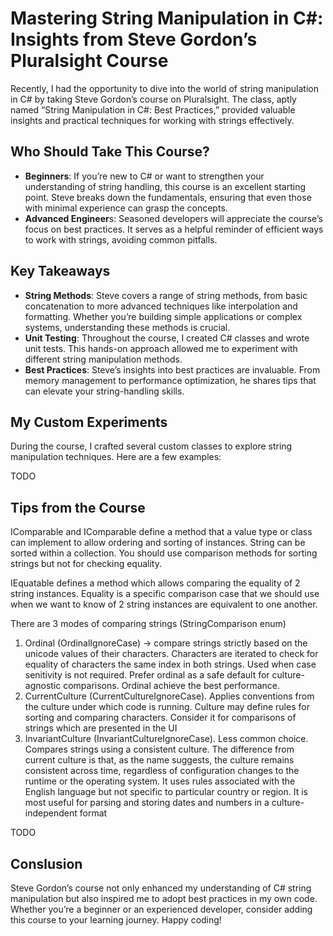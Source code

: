 ﻿# Mastering String Manipulation in C#: Insights from Steve Gordon’s Pluralsight Course

Recently, I had the opportunity to dive into the world of string manipulation in C# by taking Steve Gordon’s course on Pluralsight. 
The class, aptly named “String Manipulation in C#: Best Practices,” provided valuable insights and practical techniques for working with strings effectively.

## Who Should Take This Course?

* **Beginners**: If you’re new to C# or want to strengthen your understanding of string handling, this course is an excellent starting point. Steve breaks down the fundamentals, ensuring that even those with minimal experience can grasp the concepts.
* **Advanced Engineer**s: Seasoned developers will appreciate the course’s focus on best practices. It serves as a helpful reminder of efficient ways to work with strings, avoiding common pitfalls.

## Key Takeaways

* **String Methods**: Steve covers a range of string methods, from basic concatenation to more advanced techniques like interpolation and formatting. Whether you’re building simple applications or complex systems, understanding these methods is crucial.
* **Unit Testing**: Throughout the course, I created C# classes and wrote unit tests. This hands-on approach allowed me to experiment with different string manipulation methods. 
* **Best Practices**: Steve’s insights into best practices are invaluable. From memory management to performance optimization, he shares tips that can elevate your string-handling skills.

## My Custom Experiments

During the course, I crafted several custom classes to explore string manipulation techniques. Here are a few examples:

TODO

## Tips from the Course

IComparable and IComparable<T> define a method that a value type or class can implement to allow ordering and sorting of instances. String can be sorted within a collection.
You should use comparison methods for sorting strings but not for checking equality.

IEquatable<T> defines a method which allows comparing the equality of 2 string instances. Equality is a specific comparison case that we should use when we want to know of 2 string instances are equivalent to one another.

There are 3 modes of comparing strings (StringComparison enum)

1. Ordinal (OrdinalIgnoreCase) -> compare strings strictly based on the unicode values of their characters. Characters are iterated to check for equality of characters  the same index in both strings. Used when case senitivity is not required. Prefer ordinal as a safe default for culture-agnostic comparisons. Ordinal achieve the best performance.
2. CurrentCulture (CurrentCultureIgnoreCase). Applies conventions from the culture under which code is running. Culture may define rules for sorting and comparing characters. Consider it for comparisons of strings which are presented in the UI
3. InvariantCulture (InvariantCultureIgnoreCase). Less common choice. Compares strings using a consistent culture. The difference from current culture is that, as the name suggests, the culture remains consistent across time, regardless of configuration changes to the runtime or the operating system. It uses rules associated with the English language but not specific to particular country or region. It is most useful for parsing and storing dates and numbers in a culture-independent format

TODO

## Conslusion
Steve Gordon’s course not only enhanced my understanding of C# string manipulation but also inspired me to adopt best practices in my own code. Whether you’re a beginner or an experienced developer, consider adding this course to your learning journey. Happy coding! 